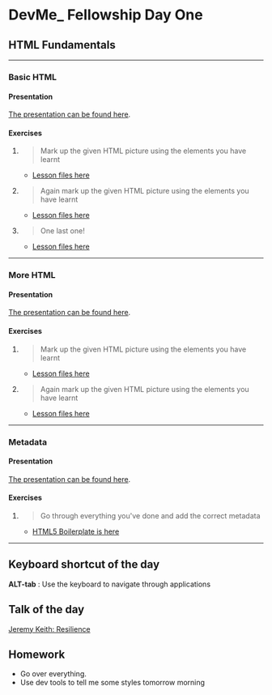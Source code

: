 # DevMe_ Fellowship Day One
## HTML Fundamentals

---

### Basic HTML

#### Presentation

[The presentation can be found here](https://gitpitch.com/develop-me/fellowship-wk1-beg-html-css?p=day01/01basicHTML).

#### Exercises

1. > Mark up the given HTML picture using the elements you have learnt
	- [Lesson files here](01basicHTML/01exercise)
2. > Again mark up the given HTML picture using the elements you have learnt
	- [Lesson files here](01basicHTML/02exercise)
3. > One last one!
	- [Lesson files here](01basicHTML/03exercise)

---

### More HTML

#### Presentation

[The presentation can be found here](https://gitpitch.com/develop-me/fellowship-wk1-beg-html-css?p=day01/02moreHTML).

#### Exercises

1. > Mark up the given HTML picture using the elements you have learnt
	- [Lesson files here](02moreHTML/01exercise)
2. > Again mark up the given HTML picture using the elements you have learnt
	- [Lesson files here](02moreHTML/02exercise)

---

### Metadata

#### Presentation

[The presentation can be found here](https://gitpitch.com/develop-me/fellowship-wk1-beg-html-css?p=day01/03metadata).

#### Exercises

1. > Go through everything you've done and add the correct metadata
	- [HTML5 Boilerplate is here](https://github.com/h5bp/html5-boilerplate/blob/master/src/index.html)

---

## Keyboard shortcut of the day

**ALT-tab** : Use the keyboard to navigate through applications

## Talk of the day

[Jeremy Keith: Resilience](https://www.youtube.com/watch?v=W7wj7EDrSko)

## Homework

- Go over everything.
- Use dev tools to tell me some styles tomorrow morning